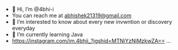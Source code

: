 - 👋 Hi, I’m @4bhi-i
- You can reach me at abhishek21319@gmail.com
- 👀 I’m interested to know about every new invwntion or discovery everyday
- 🌱 I’m currently learning Java
- https://instagram.com/im.4bhii_?igshid=MTNiYzNiMzkwZA==  ...
<!---
4bhi-i/4bhi-i is a ✨ special ✨ repository because its `README.md` (this file) appears on your GitHub profile.
You can click the Preview link to take a look at your changes.
--->
